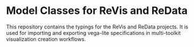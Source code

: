 # Model Classes for ReVis and ReData
This repository contains the typings for the ReVis and ReData projects. It is used for importing
and exporting vega-lite specifications in multi-toolkit visualization creation workflows.
